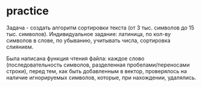 # practice

Задача - создать алгоритм сортировки текста (от 3 тыс. символов до 15 тыс. символов). 
Индивидуальное задание: латиница, по кол-ву символов в слове, по убыванию, учитывать числа, сортировка слиянием.

Была написана функция чтения файла: каждое слово (последовательность символов, разделенная пробелами/переносами строки), перед тем, как быть добавленным в вектор, проверялось на наличие игнорируемых символов, которые, при нахождении, удалялись.
